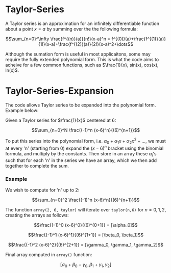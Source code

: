 # Taylor-Series
A Taylor series is an approximation for an infinitely differentiable function about a point $x=a$ by summing over the the following formula:
```math
\sum_{n=0}^\infty \frac{f^{(n)}(a)}{n!}(x-a)^n = f^{(0)}(a)+\frac{f^{(1)}(a)}{1!}(x-a)+\frac{f^{(2)}(a)}{2!}(x-a)^2+\dots
```
Although the sumation form is useful in most applicaitons, some may require the fully extended polynomial form. This is what the code aims to acheive for a few common functions, such as $\frac{1}{x}, sin(x), cos(x), ln(x)$.

# Taylor-Series-Expansion
The code allows Taylor series to be expanded into the polynomial form. Example below:

Given a Taylor series for $\frac{1}{x}$ centered at 6:
```math
\sum_{n=0}^N \frac{(-1)^n (x-6)^n}{(6)^{n+1}}
```
To put this series into the polynomial form, i.e. $\alpha_0 +\alpha_1x+\alpha_2x^2+\dots$, we must at every 'n' (starting from 0) expand the $(x-6)^n$ bracket using the binomial formula, and multiply by the constants. Then store in an array these $\alpha_i$'s such that for each 'n' in the series we have an array, which we then add together to complete the sum.
### Example ###
We wish to compute for 'n' up to 2:
```math
\sum_{n=0}^2 \frac{(-1)^n (x-6)^n}{(6)^{n+1}}
```
The function ```array(2, 6, taylor)``` will iterate over ```taylor(n,6)``` for $n=0,1,2$, creating the arrays as follows:
```math
\frac{(-1)^0 (x-6)^0}{(6)^{0+1}} = [\alpha_0]
```
```math
\frac{(-1)^1 (x-6)^1}{(6)^{1+1}} = [\beta_0, \beta_1]
```
```math
\frac{(-1)^2 (x-6)^2}{(6)^{2+1}} = [\gamma_0, \gamma_1, \gamma_2]
```
Final array computed in ```array()``` function:
```math
[\alpha_0+\beta_0+\gamma_0, \beta_1+\gamma_1, \gamma_2]
```

